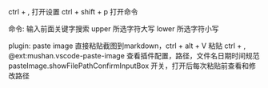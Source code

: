 
ctrl + ,  打开设置
ctrl + shift + p  打开命令

命令: 输入前面关键字搜索
upper 所选字符大写
lower 所选字符小写


plugin: paste image
直接粘贴截图到markdown，ctrl + alt + V 粘贴
ctrl + ,
@ext:mushan.vscode-paste-image  查看插件配置，路径，文件名日期时间规范
pasteImage.showFilePathConfirmInputBox  开关，打开后每次粘贴前查看和修改路径
